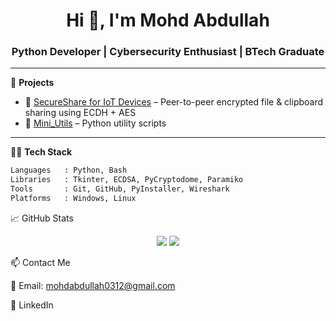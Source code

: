 <h1 align="center">Hi 👋, I'm Mohd Abdullah</h1>
<h3 align="center">Python Developer | Cybersecurity Enthusiast | BTech Graduate</h3>

---

🚀 **Projects**
- 🔐 [SecureShare for IoT Devices](https://github.com/mohdabdullah0312/SecureShare) – Peer-to-peer encrypted file & clipboard sharing using ECDH + AES
- 🧰 [Mini_Utils](https://github.com/mohdabdullah0312/Mini_Utils) – Python utility scripts

---

🧑‍💻 **Tech Stack**
```bash
Languages   : Python, Bash
Libraries   : Tkinter, ECDSA, PyCryptodome, Paramiko
Tools       : Git, GitHub, PyInstaller, Wireshark
Platforms   : Windows, Linux
```

📈 GitHub Stats

<p align="center"> <img src="https://github-readme-stats.vercel.app/api?username=mohdabdullah0312&show_icons=true&theme=dark" /> <img src="https://github-readme-streak-stats.herokuapp.com/?user=mohdabdullah0312&theme=dark" /> </p>

📫 Contact Me

📧 Email: mohdabdullah0312@gmail.com

🔗 LinkedIn
